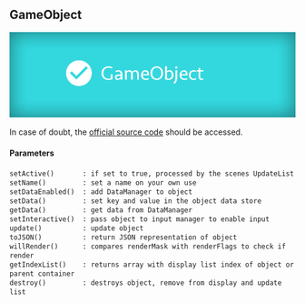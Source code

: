 ## GameObject

![GameObject](/assets/cheatsheets/gameobject.png)

In case of doubt, the [official source code](https://github.com/photonstorm/phaser) should be accessed.

#### Parameters

```
setActive()       : if set to true, processed by the scenes UpdateList
setName()         : set a name on your own use
setDataEnabled()  : add DataManager to object
setData()         : set key and value in the object data store
getData()         : get data from DataManager
setInteractive()  : pass object to input manager to enable input
update()          : update object
toJSON()          : return JSON representation of object
willRender()      : compares renderMask with renderFlags to check if render
getIndexList()    : returns array with display list index of object or parent container
destroy()         : destroys object, remove from display and update list
```
